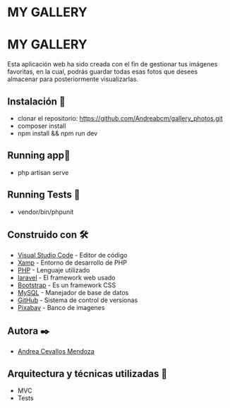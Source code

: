 # MY GALLERY
# MY GALLERY

Esta aplicación web ha sido creada con el fin de gestionar tus imágenes favoritas, en la cual, podrás guardar todas esas fotos que desees almacenar para posteriormente visualizarlas.


## Instalación 📌

- clonar el repositorio: https://github.com/Andreabcm/gallery_photos.git
- composer install
- npm install && npm run dev


## Running app📌
- php artisan serve


## Running Tests 📌

- vendor/bin/phpunit

## Construido con 🛠️

* [Visual Studio Code](https://code.visualstudio.com/) - Editor de código
* [Xamp](https://www.apachefriends.org/es/index.html) - Entorno de desarrollo de PHP
* [PHP](https://www.php.net/) - Lenguaje utilizado
* [laravel](https://laravel.com/) - El framework web usado
* [Bootstrap](https://getbootstrap.com/) - Es un framework CSS
* [MySQL](https://www.mysql.com/) - Manejador de base de datos
* [GitHub](https://github.com/) - Sistema de control de versionas
* [Pixabay](https://pixabay.com/es/) - Banco de imagenes


## Autora ✒️

- [Andrea Cevallos Mendoza](https://www.linkedin.com/in/-andrea-c-m/)


## Arquitectura y técnicas utilizadas 📖

- MVC
- Tests
